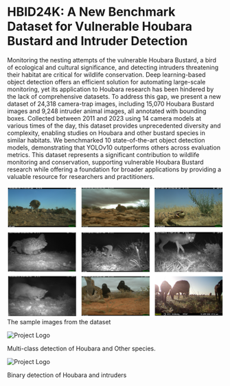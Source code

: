 # HBID24K: A New Benchmark Dataset for Vulnerable Houbara Bustard and Intruder Detection

Monitoring the nesting attempts of the vulnerable Houbara Bustard, a bird of ecological and cultural significance, and detecting intruders
threatening their habitat are critical for wildlife conservation. Deep learning-based object detection offers an efficient solution for
automating large-scale monitoring, yet its application to Houbara research has been hindered by the lack of comprehensive datasets. To
address this gap, we present a new dataset of 24,318 camera-trap images, including 15,070 Houbara Bustard images and 9,248 intruder
animal images, all annotated with bounding boxes. Collected between 2011 and 2023 using 14 camera models at various times of the
day, this dataset provides unprecedented diversity and complexity, enabling studies on Houbara and other bustard species in similar
habitats. We benchmarked 10 state-of-the-art object detection models, demonstrating that YOLOv10 outperforms others across evaluation
metrics. This dataset represents a significant contribution to wildlife monitoring and conservation, supporting vulnerable Houbara Bustard
research while offering a foundation for broader applications by providing a valuable resource for researchers and practitioners.




![Project Logo](1.png)
The sample images from the dataset

![Project Logo](grid_image.jpg)

Multi-class detection of Houbara and Other species.

![Project Logo](grid_image2.jpg)

Binary detection of Houbara and intruders

